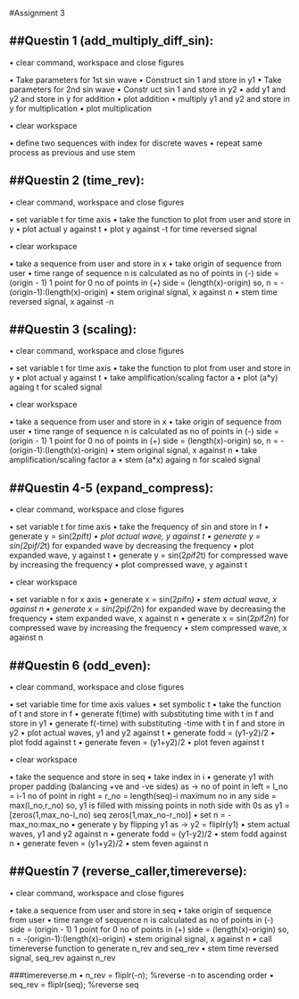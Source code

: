#Assignment 3

##Questin 1 (add_multiply_diff_sin):
--------------------------------------
• clear command, workspace and close figures

• Take parameters for 1st sin wave
• Construct sin 1 and store in y1
• Take parameters for 2nd sin wave
• Constr uct sin 1 and store in y2
• add y1 and y2 and store in y for addition
• plot addition
• multiply y1 and y2 and store in y for multiplication
• plot multiplication

• clear workspace

• define two sequences with index for discrete waves
• repeat same process as previous and use stem

##Questin 2 (time_rev):
--------------------------------------
• clear command, workspace and close figures

• set variable t for time axis
• take the function to plot from user and store in y
• plot actual y against t
• plot y against -t for time reversed signal

• clear workspace

• take a sequence from user and store in x
• take origin of sequence from user
• time range of sequence n is calculated as
   no of points in (-) side = (origin - 1)
   1 point for 0
   no of points in (+) side = (length(x)-origin)
   so, n = -(origin-1):(length(x)-origin)
• stem original signal, x against n
• stem time reversed signal, x against -n

##Questin 3 (scaling):
--------------------------------------
• clear command, workspace and close figures

• set variable t for time axis
• take the function to plot from user and store in y
• plot actual y against t
• take amplification/scaling factor a
• plot (a*y) againg t for scaled signal

• clear workspace

• take a sequence from user and store in x
• take origin of sequence from user
• time range of sequence n is calculated as
   no of points in (-) side = (origin - 1)
   1 point for 0
   no of points in (+) side = (length(x)-origin)
   so, n = -(origin-1):(length(x)-origin)
• stem original signal, x against n
• take amplification/scaling factor a
• stem (a*x) againg n for scaled signal

##Questin 4-5 (expand_compress):
--------------------------------------
• clear command, workspace and close figures

• set variable t for time axis
• take the frequency of sin and store in f
• generate y = sin(2*pi*f*t)
• plot actual wave, y against t
• generate y = sin(2*pi*f/2*t) for expanded wave
   by decreasing the frequency
• plot expanded wave, y against t
• generate y = sin(2*pi*f*2*t) for compressed wave
   by increasing the frequency
• plot compressed wave, y against t

• clear workspace

• set variable n for x axis
• generate x = sin(2*pi*f*n)
• stem actual wave, x against n
• generate x = sin(2*pi*f/2*n) for expanded wave
   by decreasing the frequency
• stem expanded wave, x against n
• generate x = sin(2*pi*f*2*n) for compressed wave
   by increasing the frequency
• stem compressed wave, x against n

##Questin 6 (odd_even):
--------------------------------------
• clear command, workspace and close figures

• set variable time for time axis values
• set symbolic t 
• take the function of t and store in f
• generate f(time) with substituting time with t in f
   and store in y1
• generate f(-time) with substituting -time with t in f
   and store in y2
• plot actual waves, y1 and y2 against t
• generate fodd = (y1-y2)/2
• plot fodd against t
• generate feven = (y1+y2)/2
• plot feven against t

• clear workspace

• take the sequence and store in seq
• take index in i
• generate y1 with proper padding (balancing +ve and -ve sides) as ->
   no of point in left = l_no = i-1
   no of point in right = r_no = length(seq)-i
   maximum no in any side = max(l_no,r_no)
   so, y1 is filled with missing points in noth side with 0s as
   y1 = [zeros(1,max_no-l_no) seq zeros(1,max_no-r_no)]
• set n = -max_no:max_no
• generate y by flipping y1 as ->
   y2 = fliplr(y1)
• stem actual waves, y1 and y2 against n
• generate fodd = (y1-y2)/2
• stem fodd against n
• generate feven = (y1+y2)/2
• stem feven against n

##Questin 7 (reverse_caller,timereverse):
------------------------------------------
• clear command, workspace and close figures

• take a sequence from user and store in seq
• take origin of sequence from user
• time range of sequence n is calculated as
   no of points in (-) side = (origin - 1)
   1 point for 0
   no of points in (+) side = (length(x)-origin)
   so, n = -(origin-1):(length(x)-origin)
• stem original signal, x against n
• call timereverse function to generate n_rev and seq_rev
• stem time reversed signal, seq_rev against n_rev

###timereverse.m
• n_rev = fliplr(-n); %reverse -n to ascending order
• seq_rev = fliplr(seq);  %reverse seq